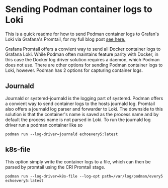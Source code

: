 # Sending Podman container logs to Loki

This is a quick readme for how to send Podman container logs to Grafan's Loki via Grafana's Promtail, for my full blog post [see here.](https://n00bsecurityblog.wordpress.com/2023/07/28/getting-podman-container-logs-to-grafana-loki/)

Grafana Promtail offers a convient way to send all Docker container logs to Grafana Loki. While Podman often maintains feature parity with Docker, in this case the Docker log driver solution requires a daemon, which Podman does not use. There are other options for sending Podman container logs to Loki, however. Podman has 2 options for capturing container logs. 

## Journald

Journald or systemd-journald is the logging part of systemd. Podman offers a convient way to send container logs to the hosts journald log. Promtail also offers a journald log parser and forwarder to Loki. The downside to this solution is that the container's name is saved as the process name and by default the process name is not parsed in Loki. To run the journald log driver run a podman container like so 

`podman run --log-driver=journald echoevery5:latest`


## k8s-file

This option simply write the container logs to a file, which can then be parsed by promtail using the CRI Promtail stage. 

`podman run --log-driver=k8s-file --log-opt path=/var/log/podman/every5 echoevery5:latest`

